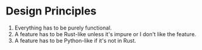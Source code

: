# Design Principles

1. Everything has to be purely functional.
2. A feature has to be Rust-like unless it's impure or I don't like the feature.
3. A feature has to be Python-like if it's not in Rust.
